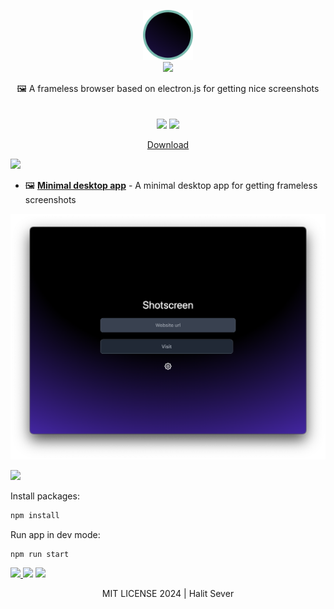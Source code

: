 <p align="center" class="logo-section">
<img src="https://github.com/halitsever/shotscreen-browser/blob/main/src/assets/logo.png?raw=true" height="80" width="80"/>
</br>
<img src="https://halitsever-api.vercel.app/api/repo-title?title=Shotscreen">

<p align="center">
🖼️ A frameless browser based on electron.js for getting nice screenshots<br>
<br/>
<br/>
<img src="https://img.shields.io/github/sponsors/halitsever"/> 
<img src="https://img.shields.io/github/license/halitsever/repo_name"/> 
</p>
<p align="center">
<a align="center" href="https://halitsever.github.io/shotscreen-browser">Download</a>
  </p>
</p>

<a align="center">
<img src="https://halitsever-api.vercel.app/api/details"/>
</a>

- 🖼️ [**Minimal desktop app**](#) - A minimal desktop app for getting frameless screenshots

<p align="center">
<img  src="https://github.com/halitsever/shotscreen-browser/blob/main/src/assets/ss.png?raw=true"/>
</p>

<a align="center" >
<img src="https://halitsever-api.vercel.app/api/installation"/>
</a>

Install packages:

```bash
npm install
```

Run app in dev mode:

```
npm run start
```

<a align="center" href="https://github.com/halitsever/repo_name/issues">
<img src="https://halitsever-api.vercel.app/api/issue"/>
</a>

<a align="center">
<img src="https://halitsever-api.vercel.app/api/sponsor"/>
</a>

<a align="center">
<img src="https://halitsever-api.vercel.app/api/license"/>
</a>

<p align="center">
 MIT LICENSE 2024 | Halit Sever
</p>
